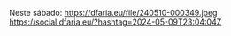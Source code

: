 Neste sábado: https://dfaria.eu/file/240510-000349.jpeg https://social.dfaria.eu/?hashtag=2024-05-09T23:04:04Z